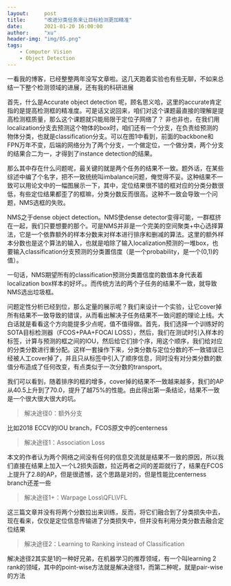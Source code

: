 ```yaml
---
layout:     post
title:      "改进分类任务来让目标检测更加精准"
date:       2021-01-20 16:00:00
author:     "xu"
header-img: "img/05.png"
tags:
    - Computer Vision
    - Object Detection
---
```


一看我的博客，已经整整两年没写文章啦。这几天跑着实验也有些无聊，不如来总结一下整个检测领域的进展，还有我的科研进展


首先，什么是Accurate object detection 呢，顾名思义哈，这里的accurate肯定指的是提高检测框的精准度。可是话又说回来，咱们对这个课题最直接的理解是提高检测框质量，那么这个课题就只能局限于定位子网络了？ 非也非也，在我们用localization分支去预测这个物体的box时，咱们还有一个分支，在负责给预测的物体分类，也就是classification分支。可以在图1中看到，前面的backbone和FPN万年不变，后端的网络分为了两个分支，一个做定位，一个做分类，两个分支的结果合二为一，才得到了instance detection的结果。


那么其中存在什么问题呢，最关键的就是两个任务的结果不一致。题外话，在某些综述中编了个名字，把不一致统统叫imbalance问题，俺觉得不妥。这种结果不一致可以用论文中的一幅图展示一下，其中，定位结果很不错的框对应的分类分数很低，有些定位结果都歪了的框嘛，分类分数反而很高。这种不一致会导致一个问题，NMS选框的失败。

NMS之于dense object detection。NMS使dense detector变得可能，一群框挤在一起，我们只要想要的那个。可是NMS并非是一个完美的空间聚类+中心选择算法，它是一个依靠额外的样本分数来对样本进行排序和删减的算法。这里的额外样本分数也是这个算法的输入，也就是咱除了输入localization预测的一堆box，也要输入classification分支预测的分类置信度（是一个probability，是一个(0,1)的值）。

一句话，NMS期望所有的classification预测分类置信度的数值本身代表着localization box样本的好坏。。而传统方法的两个子任务的结果不一致，就导致NMS选出垃圾框。


问题定性分析已经到位，那么定量的展示呢？我们来设计一个实验，让它cover掉所有结果不一致导致的错误，从而看出解决子任务结果不一致问题的理论上线。大白话就是看看这个方向能提多少点呢，值不值得做。首先，我们选择一个训练好的SOTA目标检测器（FCOS+PAA+FOCAl LOSS），然后，我们在测试时引入样本的标签，计算与预测的框之间的IOU，然后给它们排个序，用这个顺序，我们给对应的分类分数进行重分配。这样一套操作下来，分类分数与定位分数的不一致错误已经被人工cover掉了，并且只从标签中引入了顺序信息，同时没有对分类分数的数值分布造成了任何改变，有点类似于一次分数的transport。


我们可以看到，随着排序的框的增多，cover掉的结果不一致越来越多，我们的AP从40.5上升到了70.0，提升了越75%的性能。由此得出第一条结论，结果不一致是一个很大很大很大的坑。
> 解决途径0：额外分支

比如2018 ECCV的IOU branch，FCOS原文中的centerness

> 解决途径1：Association Loss

本文的作者认为两个网络之间没有任何的信息交流就是结果不一致的原因，所以我们直接在结果上加入一个L2损失函数，拉近两者之间的差距就行了，结果在FCOS上提升了2.8的AP，但是很遗憾，这个思路是对的，但是性能比centerness branch还差一些

> 解决途径1+：Warpage Loss\QFL\VFL

这三篇文章并没有将两个分数拉出来训练，反而，将它们融合到了分类损失中去，现在看来，仅仅是定位信息传输进了分类损失中，但并没有利用分类分数去融合定位结果

> 解决途径2：Learning to Ranking instead of Classification 

解决途径2其实是1的一种好兄弟，在机器学习的推荐领域，有一个叫learning 2 rank的领域，其中的point-wise方法就是解决途径1，而第二种呢，就是pair-wise的方法





